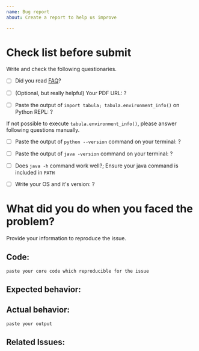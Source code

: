 ```yaml
---
name: Bug report
about: Create a report to help us improve

---
```


# Check list before submit

Write and check the following questionaries.

- [ ] Did you read [FAQ](https://tabula-py.readthedocs.io/en/latest/faq.html)?

- [ ] (Optional, but really helpful) Your PDF URL: ?

- [ ] Paste the output of `import tabula; tabula.environment_info()` on Python REPL: ?

If not possible to execute `tabula.environment_info()`, please answer following questions manually.

- [ ] Paste the output of `python --version` command on your terminal: ?
- [ ] Paste the output of `java -version` command on your terminal: ?
- [ ] Does `java -h` command work well?; Ensure your java command is included in `PATH`
- [ ] Write your OS and it's version: ?


# What did you do when you faced the problem?

Provide your information to reproduce the issue.

## Code:

```
paste your core code which reproducible for the issue
```

## Expected behavior:


## Actual behavior:

```
paste your output
```

## Related Issues:
